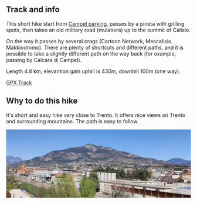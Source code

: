 ## Track and info

This short hike start from [Campel parking](https://maps.app.goo.gl/pwGZZRJX6FME8Ra27), passes by a pineta with grilling spots,
then takes an old military road (mulatiera) up to the summit of Calisio.

On the way it passes by several crags (Cartoon Network, Mescalisio, Makkiodromo). There are plenty of shortcuts and different paths,
and it is possible to take a slightly different path on the way back (for example, passing by Calcara di Campel).

Length 4.8 km, elevantion gain uphill is 430m, downhill 100m (one way).

[GPX Track](https://raw.githubusercontent.com/cragtracks/cragtracks/master/Hiking/Cima%20Calisio%20from%20Campel/Cima_Calisio_from_Campel.gpx)

## Why to do this hike

It's short and easy hike very close to Trento. It offers nice views on Trento and surrounding mountains. The path is easy to follow.

![View on Monte Calisio from Trento (Le Albere)](https://raw.githubusercontent.com/cragtracks/cragtracks/master/Hiking/Cima%20Calisio%20from%20Campel/Calisio_from_le_albere_2023-04.jpg)
